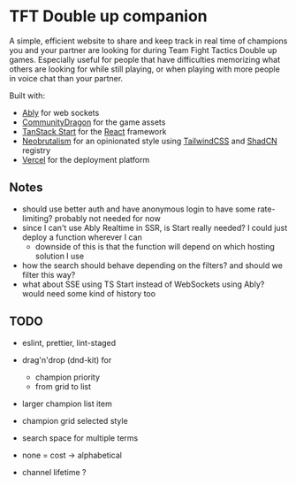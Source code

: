 # TFT Double up companion

A simple, efficient website to share and keep track in real time of champions you and your partner are looking for during Team Fight Tactics Double up games. Especially useful for people that have difficulties memorizing what others are looking for while still playing, or when playing with more people in voice chat than your partner.

Built with:

- [Ably](https://ably.com/) for web sockets
- [CommunityDragon](https://www.communitydragon.org/) for the game assets
- [TanStack Start](https://tanstack.com/start/latest) for the [React](https://react.dev/) framework
- [Neobrutalism](https://www.neobrutalism.dev/) for an opinionated style using [TailwindCSS](https://tailwindcss.com/) and [ShadCN](https://ui.shadcn.com/) registry
- [Vercel](https://vercel.com) for the deployment platform

## Notes

- should use better auth and have anonymous login to have some rate-limiting? probably not needed for now
- since I can't use Ably Realtime in SSR, is Start really needed? I could just deploy a function wherever I can
  - downside of this is that the function will depend on which hosting solution I use
- how the search should behave depending on the filters? and should we filter this way?
- what about SSE using TS Start instead of WebSockets using Ably? would need some kind of history too

## TODO

- eslint, prettier, lint-staged
- drag'n'drop (dnd-kit) for
  - champion priority
  - from grid to list
- larger champion list item
- champion grid selected style

- search space for multiple terms
- none = cost -> alphabetical

- channel lifetime ?
